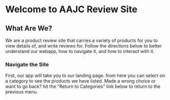 <h1> Welcome to AAJC Review Site </h1>

<h2> What Are We? </h2>
<p> We are a product review site that carries a variety of products for you to view details of, and write reviews for. Follow the directions below to better understand our webapp, how to navigate it, and how to interact with it. </p>

<h3>Navigate the Site</h3>
<p>First, our app will take you to our landing page. from here you can select on a category to see the products we have listed. Made a wrong choice or want to go back? hit the "Return to Categories" link below to return to the previous menu. </p>

<h3></h3>
<p></p>

<h3></h3>
<p></p>

<h3></h3>
<p></p>

<h3></h3>
<p></p>
